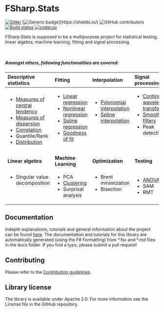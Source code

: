 FSharp.Stats
=========
[![Gitter](https://badges.gitter.im/CSBiology/FSharp.Stats.svg)](https://gitter.im/CSBiology/FSharp.Stats?utm_source=badge&utm_medium=badge&utm_campaign=pr-badge)
[![Generic badge](https://img.shields.io/badge/Made%20with-FSharp-rgb(1,143,204).svg)](https://shields.io/)
![GitHub contributors](https://img.shields.io/github/contributors/CSBiology/FSharp.Stats)
[![Build status](https://ci.appveyor.com/api/projects/status/gjsjlqmrljtty780/branch/developer?svg=true)](https://ci.appveyor.com/project/kMutagene/fsharp-stats/branch/developer)
[![codecov](https://codecov.io/gh/fslaborg/FSharp.Stats/branch/developer/graph/badge.svg?token=LRBZPV6MH8)](https://codecov.io/gh/fslaborg/FSharp.Stats)

FSharp.Stats is supposed to be a multipurpose project for statistical testing, linear algebra, machine learning, fitting and signal processing.

<br>

##### Amongst others, following functionalities are covered:

 
|Descriptive statistics|Fitting|Interpolation|Signal processing|
|:---|:---|:---|:---|
| <ul><li>[Measures of central tendency](https://fslab.org/FSharp.Stats/Summary.html)</li><li>[Measures of dispersion](https://fslab.org/FSharp.Stats/Summary.html)</li><li>[Correlation](https://fslab.org/FSharp.Stats/Correlation.html)</li><li>Quantile/Rank</li><li>[Distribution](https://fslab.org/FSharp.Stats/Distributions.html)</li></ul> | <ul><li>[Linear regression](https://fslab.org/FSharp.Stats/Fitting.html#Linear-Regression)</li><li>[Nonlinear regression](https://fslab.org/FSharp.Stats/Fitting.html#Nonlinear-Regression)</li><li>[Spline regression](https://fslab.org/FSharp.Stats/Fitting.html#Nonlinear-Regression)</li><li>[Goodness of fit](https://fslab.org/FSharp.Stats/GoodnessOfFit.html)</li></ul><br>|<ul><li>[Polynomial interpolation](https://fslab.org/FSharp.Stats/Interpolation.html#Polynomial-Interpolation)</li><li>[Spline interpolation](https://fslab.org/FSharp.Stats/Interpolation.html#Cubic-interpolating-Spline)</li></ul><br><br><br>|<ul><li>[Continuous wavelet transform](https://fslab.org/FSharp.Stats/Signal.html#ContinuousWavelet)</li><li>[Smoothing filters](https://fslab.org/FSharp.Stats/Signal.html)</li><li>Peak detection</li></ul><br><br>|
|**Linear algebra**				|**Machine Learning**|**Optimization**			|**Testing**					|
|<ul><li>Singular value decomposition</li></ul><br><br>|<ul><li>PCA</li><li>[Clustering](https://fslab.org/FSharp.Stats/Clustering.html)</li><li>Surprisal analysis</li></ul>|<ul><li>Brent minimization</li><li>Bisection</li></ul><br>|<ul><li>[ANOVA](https://fslab.org/FSharp.Stats/Testing.html#Anova)</li><li>SAM</li><li>RMT</li></ul>|



Documentation
-------------

Indepth explanations, tutorials and general information about the project can be found [here](https://fslab.org/FSharp.Stats).
The documentation and tutorials for this library are automatically generated (using the F# Formatting) from *.fsx and *.md files in the docs folder. If you find a typo, please submit a pull request!


Contributing
------------

Please refer to the [Contribution guidelines](.github/CONTRIBUTING.md).


Library license
---------------

The library is available under Apache 2.0. For more information see the License file in the GitHub repository.